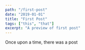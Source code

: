 ```yaml
---
path: "/first-post"
date: "2019-01-01"
title: "First Post"
tags: ["this", "that"]
excerpt: "A preview of first post"
---
```


Once upon a time, there was a post